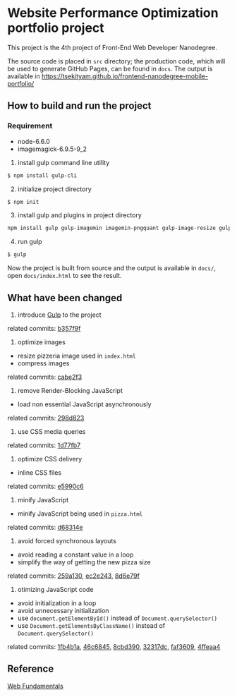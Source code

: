 # Website Performance Optimization portfolio project

This project is the 4th project of Front-End Web Developer Nanodegree.

The source code is placed in `src` directory; the production code, which will be used to generate GitHub Pages, can be found in `docs`. The output is available in https://tsekityam.github.io/frontend-nanodegree-mobile-portfolio/

## How to build and run the project

### Requirement
* node-6.6.0
* imagemagick-6.9.5-9_2

1. install gulp command line utility
```sh
$ npm install gulp-cli
```

2. initialize project directory
``` sh
$ npm init
```

3. install gulp and plugins in project directory
``` sh
npm install gulp gulp-imagemin imagemin-pngquant gulp-image-resize gulp-rename gulp-uglify
```

4. run gulp
``` sh
$ gulp
```
Now the project is built from source and the output is available in `docs/`, open `docs/index.html` to see the result.

## What have been changed

1. introduce [Gulp](http://gulpjs.com) to the project

 related commits: [b357f9f](https://github.com/tsekityam/frontend-nanodegree-mobile-portfolio/commit/b357f9f99ba0828431353d6ea8008993d47eab96)

1. optimize images
  * resize pizzeria image used in `index.html`
  * compress images

  related commits: [cabe2f3](https://github.com/tsekityam/frontend-nanodegree-mobile-portfolio/commit/cabe2f3b929987f4236ee23f95cb2e7d7f2307c7)

1. remove Render-Blocking JavaScript
  * load non essential JavaScript asynchronously

  related commits: [298d823](https://github.com/tsekityam/frontend-nanodegree-mobile-portfolio/commit/298d823a72e84cc60a6a84d094e110e0bbeb43f4)

1. use CSS media queries

  related commits: [1d77fb7](https://github.com/tsekityam/frontend-nanodegree-mobile-portfolio/commit/1d77fb72e4073515a59fc7a3c3955087e26e71f2)

1. optimize CSS delivery
  * inline CSS files

  related commits:  [e5990c6](https://github.com/tsekityam/frontend-nanodegree-mobile-portfolio/commit/e5990c68e396f359e4577d4e0a07c096f21fe154)

1. minify JavaScript
  * minify JavaScript being used in `pizza.html`

  related commits: [d68314e](https://github.com/tsekityam/frontend-nanodegree-mobile-portfolio/commit/d68314e4c9871a3a2cac58a679f709c388e04aab)

1. avoid forced synchronous layouts
  * avoid reading a constant value in a loop
  * simplify the way of getting the new pizza size

  related commits:
   [259a130](https://github.com/tsekityam/frontend-nanodegree-mobile-portfolio/commit/259a13054cbf2de17132287b305be703bb945577),  [ec2e243](https://github.com/tsekityam/frontend-nanodegree-mobile-portfolio/commit/ec2e243546faf5ebb6be7095b343b43e2c491635),  [8d6e79f](https://github.com/tsekityam/frontend-nanodegree-mobile-portfolio/commit/8d6e79f4333c87a334447aad645b18e0800fa26e)

1. otimizing JavaScript code
  * avoid initialization in a loop
  * avoid unnecessary initialization
  * use `document.getElementById()` instead of `Document.querySelector()`
  * use `Document.getElementsByClassName()` instead of `Document.querySelector()`

  related commits: [1fb4b1a](https://github.com/tsekityam/frontend-nanodegree-mobile-portfolio/commit/1fb4b1a2af5254f69de5650e851a6630566426bd), [46c6845](https://github.com/tsekityam/frontend-nanodegree-mobile-portfolio/commit/46c68455b8ca347bb4ca314f16812f171e5f08ed), [8cbd390](https://github.com/tsekityam/frontend-nanodegree-mobile-portfolio/commit/8cbd390faa44fc08eee16f418bcb92d956b92715), [32317dc](https://github.com/tsekityam/frontend-nanodegree-mobile-portfolio/commit/32317dc7bfa26890df5acbba96dbe7bab4d61e0d), [faf3609](https://github.com/tsekityam/frontend-nanodegree-mobile-portfolio/commit/faf36096b745ef2f41b73543c282f1d7ebf17b08), [4ffeaa4](https://github.com/tsekityam/frontend-nanodegree-mobile-portfolio/commit/4ffeaa44076646048c2b688ce769f3ac30892874)

## Reference
[Web Fundamentals ](https://developers.google.com/web/fundamentals/?hl=en)
